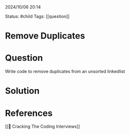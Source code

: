 2024/10/06
20:14

Status: #child 
Tags: [[question]]
# Remove Duplicates
# Question

Write code to remove duplicates from an unsorted linkedlist

# Solution



# References

[[📙 Cracking The Coding Interviews]]